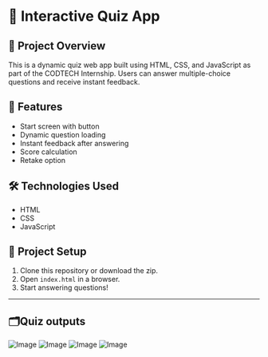 # 🧠 Interactive Quiz App

## 🚀 Project Overview
This is a dynamic quiz web app built using HTML, CSS, and JavaScript as part of the CODTECH Internship. Users can answer multiple-choice questions and receive instant feedback.

## 🎯 Features
- Start screen with button
- Dynamic question loading
- Instant feedback after answering
- Score calculation
- Retake option

## 🛠 Technologies Used
- HTML
- CSS
- JavaScript

## 📂 Project Setup

1. Clone this repository or download the zip.
2. Open `index.html` in a browser.
3. Start answering questions!

---
## 🗂️Quiz outputs
![Image](https://github.com/user-attachments/assets/559d0361-94af-4c9c-8e16-5cf37ef529f3)
![Image](https://github.com/user-attachments/assets/d1baac2b-0414-4e58-9f87-431a8eccca25)
![Image](https://github.com/user-attachments/assets/7e9a4a5f-3f84-40bb-b241-3079908ab2f9)
![Image](https://github.com/user-attachments/assets/3cdb57b2-02db-4018-9100-d1a1d9f5b07f)
